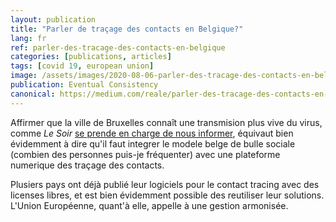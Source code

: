 ```yaml
---
layout: publication
title: "Parler de traçage des contacts en Belgique?"
lang: fr
ref: parler-des-tracage-des-contacts-en-belgique
categories: [publications, articles]
tags: [covid 19, european union]
image: /assets/images/2020-08-06-parler-des-tracage-des-contacts-en-belgique.jpg
publication: Eventual Consistency
canonical: https://medium.com/reale/parler-des-tracage-des-contacts-en-belgique-2232eab798a
---
```


Affirmer que la ville de Bruxelles connaît une transmision plus vive du virus, comme *Le Soir* [se prende en charge de nous informer](https://www.lesoir.be/317539/article/2020-08-06/bruxelles-connait-une-transmission-plus-vive-du-coronavirus), équivaut bien évidemment à dire qu'il faut integrer le modele belge de bulle sociale (combien des personnes puis-je fréquenter) avec une plateforme numerique des traçage des contacts.

Plusiers pays ont déjà publié leur logiciels pour le contact tracing avec des licenses libres, et est bien évidemment possible des reutiliser leur solutions. L'Union Européenne, quant'à elle, appelle à une gestion armonisée.
